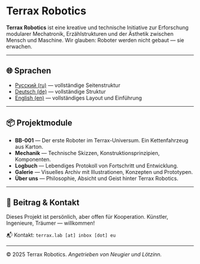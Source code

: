 # Terrax Robotics

**Terrax Robotics** ist eine kreative und technische Initiative zur Erforschung modularer Mechatronik, Erzählstrukturen und der Ästhetik zwischen Mensch und Maschine. Wir glauben: Roboter werden nicht gebaut — sie erwachen.

---

## 🌐 Sprachen
- [Русский (ru)](../ru/index.html) — vollständige Seitenstruktur
- [Deutsch (de)](../de/index.html) — vollständige Struktur
- [English (en)](../en/index.html) — vollständiges Layout und Einführung

---

## 📦 Projektmodule
- **BB-001** — Der erste Roboter im Terrax-Universum. Ein Kettenfahrzeug aus Karton.
- **Mechanik** — Technische Skizzen, Konstruktionsprinzipien, Komponenten.
- **Logbuch** — Lebendiges Protokoll von Fortschritt und Entwicklung.
- **Galerie** — Visuelles Archiv mit Illustrationen, Konzepten und Prototypen.
- **Über uns** — Philosophie, Absicht und Geist hinter Terrax Robotics.

---

## 🤝 Beitrag & Kontakt
Dieses Projekt ist persönlich, aber offen für Kooperation. Künstler, Ingenieure, Träumer — willkommen!

📬 Kontakt: `terrax.lab [at] inbox [dot] eu`

---

© 2025 Terrax Robotics. *Angetrieben von Neugier und Lötzinn.*
